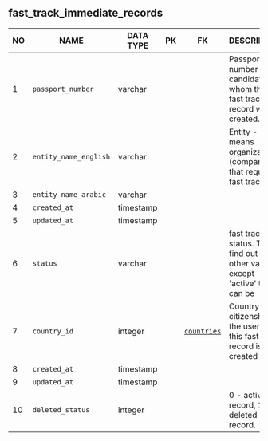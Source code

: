 fast_track_immediate_records
----------------------------


NO | NAME | DATA TYPE | PK | FK | DESCRIPTION            
---|------|-----------|----|----|-------------
1|`passport_number` | varchar |  |  | Passport number of the candidate for whom this fast track record was created.
2|`entity_name_english` | varchar |  |  | Entity - means organization (company) that requires fast track
3|`entity_name_arabic` | varchar |  |  | 
4|`created_at` | timestamp |  |  | 
5|`updated_at` | timestamp |  |  | 
6|`status` | varchar |  |  | fast track status. TODO; find out what other values except 'active' there can be
7|`country_id` | integer |  | [`countries`](countries.md) | Country of citizenship of the user that this fast track record is created for
8|`created_at` | timestamp |  |  | 
9|`updated_at` | timestamp |  |  | 
10|`deleted_status` | integer |  |  | 0 - active record, 1 - deleted record.
